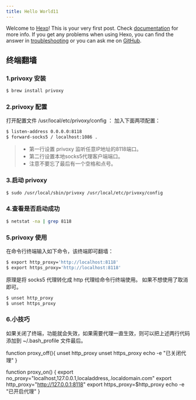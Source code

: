 ```yaml
---
title: Hello World11
---
```

Welcome to [Hexo](https://hexo.io/)! This is your very first post. Check [documentation](https://hexo.io/docs/) for more info. If you get any problems when using Hexo, you can find the answer in [troubleshooting](https://hexo.io/docs/troubleshooting.html) or you can ask me on [GitHub](https://github.com/hexojs/hexo/issues).

## 终端翻墙

### 1.privoxy 安装

``` bash
$ brew install privoxy
```


### 2.privoxy 配置

打开配置文件 /usr/local/etc/privoxy/config ：
加入下面两项配置：

``` bash
$ listen-address 0.0.0.0:8118
$ forward-socks5 / localhost:1086 .
```

> - 第一行设置 privoxy 监听任意IP地址的8118端口。
> - 第二行设置本地socks5代理客户端端口。
> - 注意不要忘了最后有一个空格和点号。


### 3.启动 privoxy

``` bash
$ sudo /usr/local/sbin/privoxy /usr/local/etc/privoxy/config
```


### 4.查看是否启动成功

``` bash
$ netstat -na | grep 8118
```

### 5.privoxy 使用

在命令行终端输入如下命令，该终端即可翻墙：

``` bash
$ export http_proxy='http://localhost:8118'
$ export https_proxy='http://localhost:8118'
```

原理是将 socks5 代理转化成 http 代理给命令行终端使用。
如果不想使用了取消即可。

```bash
$ unset http_proxy
$ unset https_proxy
```

### 6.小技巧

如果关闭了终端，功能就会失效，如果需要代理一直生效，则可以把上述两行代码添加到 ~/.bash_profile 文件最后。

function proxy_off(){
    unset http_proxy
    unset https_proxy
    echo -e "已关闭代理"
}

function proxy_on() {
    export no_proxy="localhost,127.0.0.1,localaddress,.localdomain.com"
    export http_proxy="http://127.0.0.1:8118"
    export https_proxy=$http_proxy
    echo -e "已开启代理"
}